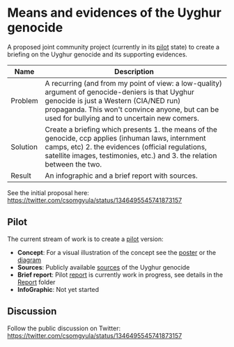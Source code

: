 # Means and evidences of the Uyghur genocide

A proposed joint community project (currently in its [pilot](Pilot) state) to create a briefing on the Uyghur genocide and its supporting evidences.

| Name     | Description                                                  |
| -------- | ------------------------------------------------------------ |
| Problem  | A recurring (and from my point of view: a low-quality) argument of genocide-deniers is that Uyghur genocide is just a Western (CIA/NED run) propaganda. This won't convince anyone, but can be used for bullying and to uncertain new comers. |
| Solution | Create a briefing which presents 1. the means of the genocide, ccp applies (inhuman laws, internment camps, etc) 2. the evidences (official regulations, satellite images, testimonies, etc.) and 3. the relation between the two. |
| Result   | An infographic and a brief report with sources.              |

See the initial proposal here: https://twitter.com/csomgyula/status/1346495545741873157

## Pilot
The current stream of work is to create a [pilot](Pilot) version:

* **Concept**: For a visual illustration of the concept see the [poster](Pilot/Concept/MeansAndEvidencesPoster.pdf) or the [diagram](Pilot/Concept/MeansAndEvidencesDiagram.pdf)
* **Sources**: Publicly available [sources](Pilot/Sources.md) of the Uyghur genocide
* **Brief report**: Pilot [report](Pilot/Report/Report.pdf) is currently work in progress, see details in the [Report](Pilot/Report) folder
* **InfoGraphic**: Not yet started

## Discussion

Follow the public discussion on Twitter: https://twitter.com/csomgyula/status/1346495545741873157
